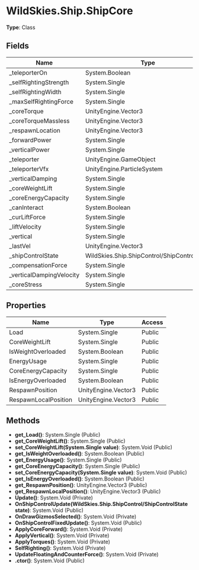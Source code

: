 ﻿# WildSkies.Ship.ShipCore

**Type**: Class

## Fields

| Name | Type | Access |
|------|------|--------|
| _teleporterOn | System.Boolean | Public |
| _selfRightingStrength | System.Single | Private |
| _selfRightingWidth | System.Single | Private |
| _maxSelfRightingForce | System.Single | Private |
| _coreTorque | UnityEngine.Vector3 | Private |
| _coreTorqueMassless | UnityEngine.Vector3 | Private |
| _respawnLocation | UnityEngine.Vector3 | Private |
| _forwardPower | System.Single | Private |
| _verticalPower | System.Single | Private |
| _teleporter | UnityEngine.GameObject | Private |
| _teleporterVfx | UnityEngine.ParticleSystem | Private |
| _verticalDamping | System.Single | Private |
| _coreWeightLift | System.Single | Private |
| _coreEnergyCapacity | System.Single | Private |
| _canInteract | System.Boolean | Private |
| _curLiftForce | System.Single | Private |
| _liftVelocity | System.Single | Private |
| _vertical | System.Single | Private |
| _lastVel | UnityEngine.Vector3 | Private |
| _shipControlState | WildSkies.Ship.ShipControl/ShipControlState | Private |
| _compensationForce | System.Single | Private |
| _verticalDampingVelocity | System.Single | Private |
| _coreStress | System.Single | Public |

## Properties

| Name | Type | Access |
|------|------|--------|
| Load | System.Single | Public |
| CoreWeightLift | System.Single | Public |
| IsWeightOverloaded | System.Boolean | Public |
| EnergyUsage | System.Single | Public |
| CoreEnergyCapacity | System.Single | Public |
| IsEnergyOverloaded | System.Boolean | Public |
| RespawnPosition | UnityEngine.Vector3 | Public |
| RespawnLocalPosition | UnityEngine.Vector3 | Public |

## Methods

- **get_Load()**: System.Single (Public)
- **get_CoreWeightLift()**: System.Single (Public)
- **set_CoreWeightLift(System.Single value)**: System.Void (Public)
- **get_IsWeightOverloaded()**: System.Boolean (Public)
- **get_EnergyUsage()**: System.Single (Public)
- **get_CoreEnergyCapacity()**: System.Single (Public)
- **set_CoreEnergyCapacity(System.Single value)**: System.Void (Public)
- **get_IsEnergyOverloaded()**: System.Boolean (Public)
- **get_RespawnPosition()**: UnityEngine.Vector3 (Public)
- **get_RespawnLocalPosition()**: UnityEngine.Vector3 (Public)
- **Update()**: System.Void (Private)
- **OnShipControlUpdate(WildSkies.Ship.ShipControl/ShipControlState state)**: System.Void (Public)
- **OnDrawGizmosSelected()**: System.Void (Private)
- **OnShipControlFixedUpdate()**: System.Void (Public)
- **ApplyCoreForward()**: System.Void (Private)
- **ApplyVertical()**: System.Void (Private)
- **ApplyTorques()**: System.Void (Private)
- **SelfRighting()**: System.Void (Private)
- **UpdateFloatingAndCounterForce()**: System.Void (Private)
- **.ctor()**: System.Void (Public)

